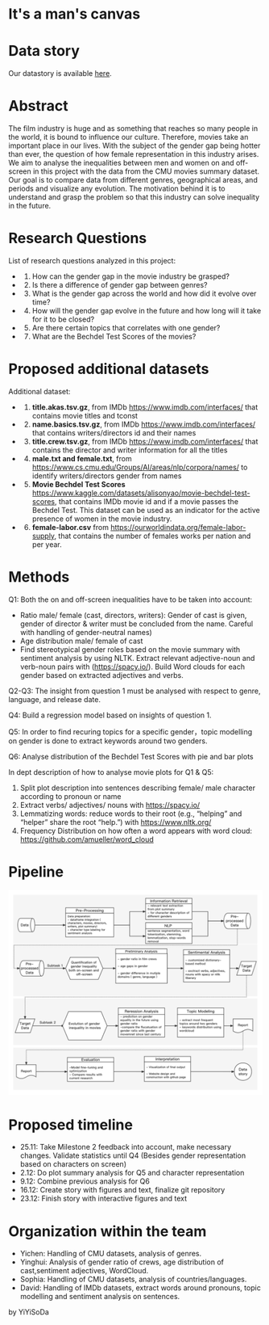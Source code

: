 # It's a man's canvas

# Data story
Our datastory is available [here](https://yiyisoda.github.io).

# Abstract 

The film industry is huge and as something that reaches so many people in the world, it is bound to influence our culture. Therefore, movies take an important place in our lives. With the subject of the gender gap being hotter than ever, the question of how female representation in this industry arises.  We aim to analyse the inequalities between men and women on and off-screen in this project with the data from the CMU movies summary dataset. Our goal is to compare data from different genres, geographical areas, and periods and visualize any evolution. The motivation behind it is to understand and grasp the problem so that this industry can solve inequality in the future. 


# Research Questions 

List of research questions analyzed in this project:
- 1. How can the gender gap in the movie industry be grasped?
- 2. Is there a difference of gender gap between genres?
- 3. What is the gender gap across the world and how did it evolve over time?
- 4. How will the gender gap evolve in the future and how long will it take for it to be closed?
- 5. Are there certain topics that correlates with one gender?
- 7. What are the Bechdel Test Scores of the movies?

# Proposed additional datasets 
Additional dataset: 

- 1. **title.akas.tsv.gz**, from IMDb https://www.imdb.com/interfaces/ that contains movie titles and tconst
- 2. **name.basics.tsv.gz**, from IMDb https://www.imdb.com/interfaces/ that contains writers/directors id and their names
- 3. **title.crew.tsv.gz**, from IMDb https://www.imdb.com/interfaces/ that contains the director and writer information for all the titles
- 4. **male.txt and female.txt**, from https://www.cs.cmu.edu/Groups/AI/areas/nlp/corpora/names/ to identify writers/directors gender from names
- 5. **Movie Bechdel Test Scores** https://www.kaggle.com/datasets/alisonyao/movie-bechdel-test-scores, that contains IMDb movie id and if a movie passes the Bechdel Test. This dataset can be used as an indicator for the active presence of women in the movie industry.
- 6. **female-labor.csv** from https://ourworldindata.org/female-labor-supply, that contains the number of females works per nation and per year.

# Methods

Q1: Both the on and off-screen inequalities have to be taken into account:
- Ratio male/ female (cast, directors, writers): Gender of cast is given, gender of director & writer must be concluded from the name. Careful with handling of gender-neutral names)
- Age distribution male/ female of cast
- Find stereotypical gender roles based on the movie summary with sentiment analysis by using NLTK. Extract relevant adjective-noun and verb-noun pairs with (https://spacy.io/). Build Word clouds for each gender based on extracted adjectives and verbs.

Q2-Q3: The insight from question 1 must be analysed with respect to genre, language, and release date.

Q4: Build a regression model based on insights of question 1.

Q5: In order to find recuring topics for a specific gender，topic modelling on gender is done to extract keywords around two genders.

Q6: Analyse distribution of the Bechdel Test Scores with pie and bar plots

In dept description of how to analyse movie plots for Q1 & Q5:
1. Split plot description into sentences describing female/ male character according to pronoun or name
2. Extract verbs/ adjectives/ nouns with https://spacy.io/
3. Lemmatizing words: reduce words to their root (e.g., “helping” and “helper” share the root “help.”) with https://www.nltk.org/
4. Frequency Distribution on how often a word appears with word cloud: https://github.com/amueller/word_cloud

# Pipeline
![image](https://github.com/epfl-ada/ada-2022-project-yiyisoda/blob/main/pipeline.png)

# Proposed timeline

- 25.11: 
  Take Milestone 2 feedback into account, make necessary changes. 
  Validate statistics until Q4 (Besides gender representation based on characters on screen)
- 2.12: 
  Do plot summary analysis for Q5 and character representation
- 9.12:
  Combine previous analysis for Q6
- 16.12: 
  Create story with figures and text, finalize git repository
- 23.12:
  Finish story with interactive figures and text

# Organization within the team

- Yichen: Handling of CMU datasets, analysis of genres.
- Yinghui: Analysis of gender ratio of crews, age distribution of cast,sentiment adjectives, WordCloud.
- Sophia: Handling of CMU datasets, analysis of countries/languages.
- David: Handling of IMDb datasets, extract words around pronouns, topic modelling and sentiment analysis on sentences.

by YiYiSoDa
